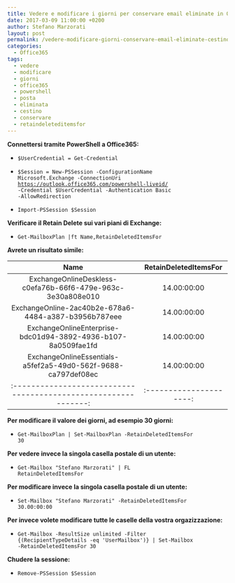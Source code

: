 ```yaml
---
title: Vedere e modificare i giorni per conservare email eliminate in Office 365
date: 2017-03-09 11:00:00 +0200
author: Stefano Marzorati
layout: post
permalink: /vedere-modificare-giorni-conservare-email-eliminate-cestino-office365.md/
categories:
  - Office365
tags:
  - vedere
  - modificare
  - giorni
  - office365
  - powershell
  - posta
  - eliminata
  - cestino
  - conservare
  - retaindeleteditemsfor
---
```

**Connettersi tramite PowerShell a Office365:**   

  - <code>$UserCredential = Get-Credential</code>

  - <code>$Session = New-PSSession -ConfigurationName Microsoft.Exchange -ConnectionUri https://outlook.office365.com/powershell-liveid/ -Credential $UserCredential -Authentication Basic -AllowRedirection</code>

  - <code>Import-PSSession $Session</code>

**Verificare il Retain Delete sui vari piani di Exchange:**   

  - <code>Get-MailboxPlan |ft Name,RetainDeletedItemsFor</code>

**Avrete un risultato simile:**   

|                              Name                             | RetainDeletedItemsFor |
|:-------------------------------------------------------------:|:---------------------:|
|  ExchangeOnlineDeskless-c0efa76b-66f6-479e-963c-3e30a808e010  |      14.00:00:00      |
|      ExchangeOnline-2ac40b2e-678a6-4484-a387-b3956b787eee     |      14.00:00:00      |
| ExchangeOnlineEnterprise-bdc01d94-3892-4936-b107-8a0509fae1fd |      14.00:00:00      |
| ExchangeOnlineEssentials-a5fef2a5-49d0-562f-9688-ca797def08ec |      14.00:00:00      |
|:-------------------------------------------------------------:|:---------------------:|   

**Per modificare il valore dei giorni, ad esempio 30 giorni:**   

  - <code>Get-MailboxPlan | Set-MailboxPlan -RetainDeletedItemsFor 30</code>
  
**Per vedere invece la singola casella postale di un utente:**   

  - <code>Get-Mailbox "Stefano Marzorati" | FL RetainDeletedItemsFor</code>
  
**Per modificare invece la singola casella postale di un utente:**   

  - <code>Set-Mailbox "Stefano Marzorati" -RetainDeletedItemsFor 30.00:00:00</code>
  
**Per invece volete modificare tutte le caselle della vostra orgazizzazione:**     

  - <code>Get-Mailbox -ResultSize unlimited -Filter {(RecipientTypeDetails -eq 'UserMailbox')} | Set-Mailbox -RetainDeletedItemsFor 30</code>
  
**Chudere la sessione:**   

  - <code>Remove-PSSession $Session</code>